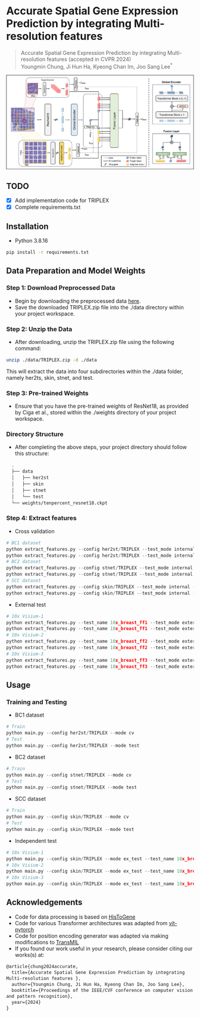 # Accurate Spatial Gene Expression Prediction by integrating Multi-resolution features 

> Accurate Spatial Gene Expression Prediction by integrating Multi-resolution features (accepted in CVPR 2024) \
Youngmin Chung, Ji Hun Ha, Kyeong Chan Im, Joo Sang Lee<sup>*

<img src="./figures/TRIPLEX_main.jpg" title="TRIPLEX"/>

## TODO
 - [x] Add implementation code for TRIPLEX
 - [x] Complete requirements.txt
 
## Installation
- Python 3.8.16

```bash
pip install -r requirements.txt
```

## Data Preparation and Model Weights
### Step 1: Download Preprocessed Data
- Begin by downloading the preprocessed data [here](https://drive.google.com/drive/folders/13oJqeoU5_QPy4_yeZ4eK694AGoBuQjop?usp=drive_link).
- Save the downloaded TRIPLEX.zip file into the ./data directory within your project workspace.

### Step 2: Unzip the Data
- After downloading, unzip the TRIPLEX.zip file using the following command:
```bash
unzip ./data/TRIPLEX.zip -d ./data
```
This will extract the data into four subdirectories within the ./data folder, namely her2ts, skin, stnet, and test.

### Step 3: Pre-trained Weights
- Ensure that you have the pre-trained weights of ResNet18, as provided by Ciga et al., stored within the ./weights directory of your project workspace. 

### Directory Structure
- After completing the above steps, your project directory should follow this structure: 
```bash
  .
  ├── data
  │   ├── her2st
  │   ├── skin
  │   ├── stnet
  │   └── test
  └── weights/tenpercent_resnet18.ckpt
```

### Step 4: Extract features
- Cross validation
```python
# BC1 dataset
python extract_features.py --config her2st/TRIPLEX --test_mode internal --extract_mode g_target
python extract_features.py --config her2st/TRIPLEX --test_mode internal --extract_mode neighbor
# BC2 dataset
python extract_features.py --config stnet/TRIPLEX --test_mode internal --extract_mode g_target
python extract_features.py --config stnet/TRIPLEX --test_mode internal --extract_mode neighbor
# SCC dataset
python extract_features.py --config skin/TRIPLEX --test_mode internal --extract_mode g_target
python extract_features.py --config skin/TRIPLEX --test_mode internal --extract_mode neighbor
```

- External test
```python
# 10x Visium-1
python extract_features.py --test_name 10x_breast_ff1 --test_mode external --extract_mode g_target 
python extract_features.py --test_name 10x_breast_ff1 --test_mode external --extract_mode neighbor
# 10x Visium-2
python extract_features.py --test_name 10x_breast_ff2 --test_mode external --extract_mode g_target 
python extract_features.py --test_name 10x_breast_ff2 --test_mode external --extract_mode neighbor
# 10x Visium-3
python extract_features.py --test_name 10x_breast_ff3 --test_mode external --extract_mode g_target 
python extract_features.py --test_name 10x_breast_ff3 --test_mode external --extract_mode neighbor
```


## Usage
### Training and Testing

* BC1 dataset
```python
# Train
python main.py --config her2st/TRIPLEX --mode cv
# Test
python main.py --config her2st/TRIPLEX --mode test
```

* BC2 dataset
```python
# Train
python main.py --config stnet/TRIPLEX --mode cv
# Test
python main.py --config stnet/TRIPLEX --mode test
```

* SCC dataset
```python
# Train
python main.py --config skin/TRIPLEX --mode cv
# Test
python main.py --config skin/TRIPLEX --mode test
```

* Independent test

```python
# 10x Visium-1
python main.py --config skin/TRIPLEX --mode ex_test --test_name 10x_breast_ff1
# 10x Visium-2
python main.py --config skin/TRIPLEX --mode ex_test --test_name 10x_breast_ff2
# 10x Visium-3
python main.py --config skin/TRIPLEX --mode ex_test --test_name 10x_breast_ff3
```

## Acknowledgements
- Code for data processing is based on [HisToGene](https://github.com/maxpmx/HisToGene)
- Code for various Transformer architectures was adapted from [vit-pytorch](https://github.com/lucidrains/vit-pytorch)
- Code for position encoding generator was adapted via making modifications to [TransMIL](https://github.com/szc19990412/TransMIL)
- If you found our work useful in your research, please consider citing our works(s) at:

```
@article{chung2024accurate,
  title={Accurate Spatial Gene Expression Prediction by integrating Multi-resolution features },
  author={Youngmin Chung, Ji Hun Ha, Kyeong Chan Im, Joo Sang Lee},
  booktitle={Proceedings of the IEEE/CVF conference on computer vision and pattern recognition},
  year={2024}
}
```
